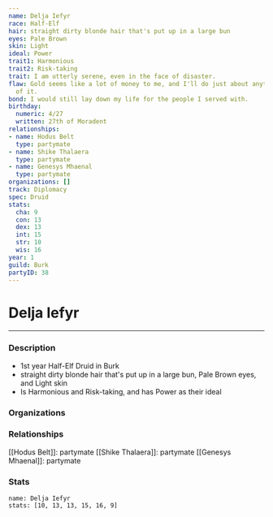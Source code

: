 ```yaml
---
name: Delja Iefyr
race: Half-Elf
hair: straight dirty blonde hair that's put up in a large bun
eyes: Pale Brown
skin: Light
ideal: Power
trait1: Harmonious
trait2: Risk-taking
trait: I am utterly serene, even in the face of disaster.
flaw: Gold seems like a lot of money to me, and I'll do just about anything for more
  of it.
bond: I would still lay down my life for the people I served with.
birthday:
  numeric: 4/27
  written: 27th of Moradent
relationships:
- name: Hodus Belt
  type: partymate
- name: Shike Thalaera
  type: partymate
- name: Genesys Mhaenal
  type: partymate
organizations: []
track: Diplomacy
spec: Druid
stats:
  cha: 9
  con: 13
  dex: 13
  int: 15
  str: 10
  wis: 16
year: 1
guild: Burk
partyID: 38
---
```

# Delja Iefyr
---
### Description
- 1st year Half-Elf Druid in Burk
- straight dirty blonde hair that's put up in a large bun, Pale Brown eyes, and Light skin
- Is Harmonious and Risk-taking, and has Power as their ideal

### Organizations
### Relationships
[[Hodus Belt]]: partymate
[[Shike Thalaera]]: partymate
[[Genesys Mhaenal]]: partymate
### Stats
```statblock
name: Delja Iefyr
stats: [10, 13, 13, 15, 16, 9]
```